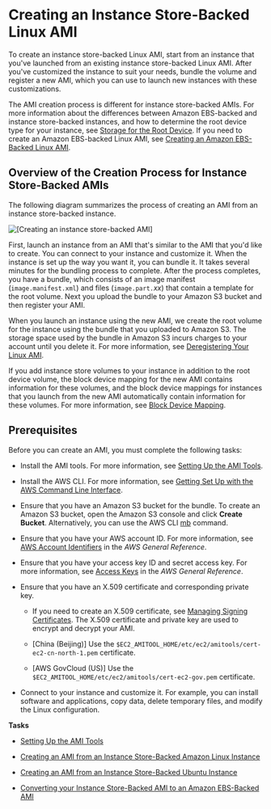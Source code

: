 # Creating an Instance Store\-Backed Linux AMI<a name="creating-an-ami-instance-store"></a>

To create an instance store\-backed Linux AMI, start from an instance that you've launched from an existing instance store\-backed Linux AMI\. After you've customized the instance to suit your needs, bundle the volume and register a new AMI, which you can use to launch new instances with these customizations\.

The AMI creation process is different for instance store\-backed AMIs\. For more information about the differences between Amazon EBS\-backed and instance store\-backed instances, and how to determine the root device type for your instance, see [Storage for the Root Device](ComponentsAMIs.md#storage-for-the-root-device)\. If you need to create an Amazon EBS\-backed Linux AMI, see [Creating an Amazon EBS\-Backed Linux AMI](creating-an-ami-ebs.md)\.

## Overview of the Creation Process for Instance Store\-Backed AMIs<a name="process-creating-an-ami-instance-store"></a>

The following diagram summarizes the process of creating an AMI from an instance store\-backed instance\.

![\[Creating an instance store-backed AMI\]](http://docs.aws.amazon.com/AWSEC2/latest/UserGuide/images/ami_create_instance_store.png)

First, launch an instance from an AMI that's similar to the AMI that you'd like to create\. You can connect to your instance and customize it\. When the instance is set up the way you want it, you can bundle it\. It takes several minutes for the bundling process to complete\. After the process completes, you have a bundle, which consists of an image manifest \(`image.manifest.xml`\) and files \(`image.part.`*xx*\) that contain a template for the root volume\. Next you upload the bundle to your Amazon S3 bucket and then register your AMI\.

When you launch an instance using the new AMI, we create the root volume for the instance using the bundle that you uploaded to Amazon S3\. The storage space used by the bundle in Amazon S3 incurs charges to your account until you delete it\. For more information, see [Deregistering Your Linux AMI](deregister-ami.md)\.

If you add instance store volumes to your instance in addition to the root device volume, the block device mapping for the new AMI contains information for these volumes, and the block device mappings for instances that you launch from the new AMI automatically contain information for these volumes\. For more information, see [Block Device Mapping](block-device-mapping-concepts.md)\.

## Prerequisites<a name="bundle-ami-prerequisites"></a>

Before you can create an AMI, you must complete the following tasks:

+ Install the AMI tools\. For more information, see [Setting Up the AMI Tools](set-up-ami-tools.md)\.

+ Install the AWS CLI\. For more information, see [Getting Set Up with the AWS Command Line Interface](http://docs.aws.amazon.com/cli/latest/userguide/cli-chap-getting-set-up.html)\.

+ Ensure that you have an Amazon S3 bucket for the bundle\. To create an Amazon S3 bucket, open the Amazon S3 console and click **Create Bucket**\. Alternatively, you can use the AWS CLI [mb](http://docs.aws.amazon.com/cli/latest/reference/s3/mb.html) command\.

+ Ensure that you have your AWS account ID\. For more information, see [AWS Account Identifiers](http://docs.aws.amazon.com/general/latest/gr/acct-identifiers.html) in the *AWS General Reference*\.

+ Ensure that you have your access key ID and secret access key\. For more information, see [Access Keys](http://docs.aws.amazon.com/general/latest/gr/aws-sec-cred-types.html#access-keys-and-secret-access-keys) in the *AWS General Reference*\.

+ Ensure that you have an X\.509 certificate and corresponding private key\.

  + If you need to create an X\.509 certificate, see [Managing Signing Certificates](set-up-ami-tools.md#ami-tools-managing-certs)\. The X\.509 certificate and private key are used to encrypt and decrypt your AMI\.

  + \[China \(Beijing\)\] Use the `$EC2_AMITOOL_HOME/etc/ec2/amitools/cert-ec2-cn-north-1.pem` certificate\.

  + \[AWS GovCloud \(US\)\] Use the `$EC2_AMITOOL_HOME/etc/ec2/amitools/cert-ec2-gov.pem` certificate\.

+ Connect to your instance and customize it\. For example, you can install software and applications, copy data, delete temporary files, and modify the Linux configuration\.

**Tasks**

+ [Setting Up the AMI Tools](set-up-ami-tools.md)

+ [Creating an AMI from an Instance Store\-Backed Amazon Linux Instance](create-instance-store-ami.md#amazon_linux_instructions)

+ [Creating an AMI from an Instance Store\-Backed Ubuntu Instance](create-instance-store-ami.md#ubuntu_instructions)

+ [Converting your Instance Store\-Backed AMI to an Amazon EBS\-Backed AMI](Using_ConvertingS3toEBS.md)